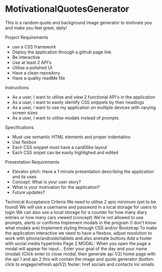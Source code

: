 # MotivationalQuotesGenerator

This is a random quote and background image generator to motivate you and make you feel great, daily!

Project Requirements

- use a CSS framework
- Deploy the application through a github page link
- Be interactive
- Use at least 2 API's
- Utilise a polished UI
- Have a clean repository
- Have a quality readMe file

Instructions

- As a user, I want to utilise and view 2 functional API's in the application
- As a user, I want to easily identify CSS snippets by their headings
- As a user, i want to use my application on multiple devices with varying screen sizes
- As a user, I want to utilise modals instead of prompts

Specifications

- Must use semantic HTML elements and proper indentatino
- Use flexbox
- Each CSS snippet must have a card0like layout
- Each CSS snipet can be easily highlighed and edited

Presentation Requirements

- Elevator pitch: Have a 1 minute presentation describing the application and its uses
- Concept: What is your user story?
- What is your motivation for the application?
- Future updates?

Technical Acceptance Criteria
We need to utilise 2 apis minimum (yet to be found)
We will use a username and password in a local storage for users to login
We can also use a local storage for a counter for how many diary entries or how many cars viewed (concept)
We're not allowed to use prompts, alerts or confirms
Implement modals in the program (I don't know what modals are)
Implement styling through CSS and/or Bootstrap
To make the application interactive we need to have a flexbox, adjust resolution to work with iphone/androids/tablets and also animate buttons
Add a footer with social media hyperlinks
Page 2
MODAL:
When you open the page a modal will appear for input...
Enter your goal of the day and your name (modal)
(Click enter to close modal, then generate api 1/2)
home page with the api 1 and api 2
this will contain the image and quote generator
(button: click to engage/refresh api1/2)
footer: href socials and contacts inc emails

